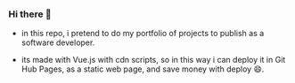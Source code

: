 ### Hi there 👋

*  in this repo, i pretend to do my portfolio of projects to publish as a software developer.

* its made with Vue.js with cdn scripts, so in this way i can deploy it in Git Hub Pages, as a static web page, and save money with deploy 😄.

